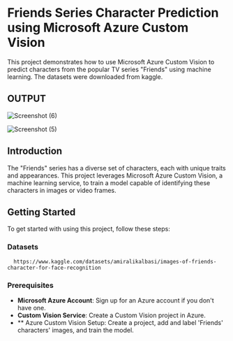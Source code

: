 # Friends Series Character Prediction using Microsoft Azure Custom Vision

This project demonstrates how to use Microsoft Azure Custom Vision to predict characters from the popular TV series "Friends" using machine learning. The datasets were downloaded from kaggle.

## OUTPUT
![Screenshot (6)](https://github.com/dineshrx/Microsoft-Azure-Custom-Vision---Face-Object-Detection/assets/144202549/80cfcdbf-6b05-4f97-9aa7-9e93c80ba710)

![Screenshot (5)](https://github.com/dineshrx/Microsoft-Azure-Custom-Vision---Face-Object-Detection/assets/144202549/f92f6c32-3a9e-4b39-a490-74523eb1dc48)

## Introduction

The "Friends" series has a diverse set of characters, each with unique traits and appearances. This project leverages Microsoft Azure Custom Vision, a machine learning service, to train a model capable of identifying these characters in images or video frames.

## Getting Started

To get started with using this project, follow these steps:
### Datasets
      https://www.kaggle.com/datasets/amiralikalbasi/images-of-friends-character-for-face-recognition
### Prerequisites

- **Microsoft Azure Account**: Sign up for an Azure account if you don't have one.
- **Custom Vision Service**: Create a Custom Vision project in Azure.
- ** Azure Custom Vision Setup: Create a project, add and label 'Friends' characters' images, and train the model.
      



